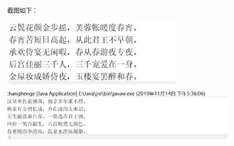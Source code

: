 截图如下：


![imag](https://github.com/curry301999/changhenge/blob/master/5d3f56ed36c81de470a2e067288c226.png)


![imag](https://github.com/curry301999/changhenge/blob/master/df9bc91fd36f890e1f71fdf2c79fbaa.png)
